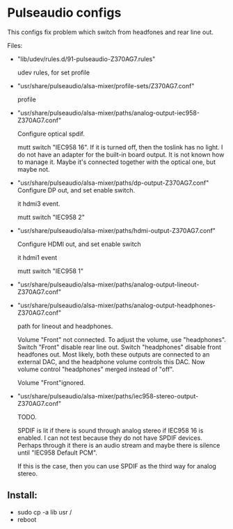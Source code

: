 # Pulseaudio configs 

This configs fix problem which switch from headfones and rear line out.


Files:

* "lib/udev/rules.d/91-pulseaudio-Z370AG7.rules"

  udev rules, for set profile

* "usr/share/pulseaudio/alsa-mixer/profile-sets/Z370AG7.conf"

  profile

* "usr/share/pulseaudio/alsa-mixer/paths/analog-output-iec958-Z370AG7.conf"

  Configure  optical spdif. 

  mutt switch "IEC958 16".  If it is turned off, then the toslink has no light.
  I do not have an adapter for the built-in board output. It is not known how 
  to manage it. Maybe it's connected together with the optical one, but maybe not.

* "usr/share/pulseaudio/alsa-mixer/paths/dp-output-Z370AG7.conf"
  Configure DP out, and set enable switch.

  it hdmi3 event.

  mutt switch "IEC958 2"

* "usr/share/pulseaudio/alsa-mixer/paths/hdmi-output-Z370AG7.conf"

  Configure HDMI out, and set enable switch

  it hdmi1 event

  mutt switch "IEC958 1"

* "usr/share/pulseaudio/alsa-mixer/paths/analog-output-lineout-Z370AG7.conf"
* "usr/share/pulseaudio/alsa-mixer/paths/analog-output-headphones-Z370AG7.conf"

  path for lineout and headphones.

  Volume "Front" not connected. To adjust the volume, use "headphones". Switch "Front"
  disable rear line out. Switch "headphones" disable front headfones out. Most likely, 
  both these outputs are connected to an external DAC, and the headphone volume controls 
  this DAC. Now volume control "headphones" merged instead of "off". 

  Volume "Front"ignored.


* "usr/share/pulseaudio/alsa-mixer/paths/iec958-stereo-output-Z370AG7.conf"

  TODO.

  SPDIF is lit if there is sound through analog stereo if IEC958 16 is enabled. I can not test 
  because they do not have SPDIF devices. Perhaps through it there is an audio stream and maybe
  there is silence until "IEC958 Default PCM".

  If this is the case, then you can use SPDIF as the third way for analog stereo.


## Install:
* sudo cp -a lib usr /
* reboot




